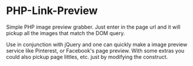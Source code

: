 PHP-Link-Preview
================
Simple PHP image preview grabber. Just enter in the page url and it will pickup all the images that match the DOM query.

Use in conjunction with jQuery and one can quickly make a image preview service like Pinterest, or Facebook's page preview. With some extras you could also pickup page littles, etc. just by modifying the construct.
